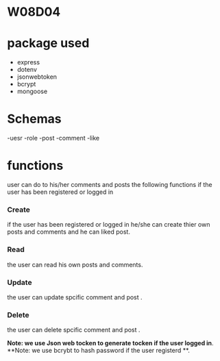# W08D04
# package used 
- express
- dotenv
- jsonwebtoken 
- bcrypt
- mongoose
# Schemas
-uesr
-role
-post
-comment
-like
# functions
user can do to his/her comments and posts the following functions
if the user has been registered or logged in  
### Create 
if the user has been registered or logged in he/she  can create thier own posts and comments and he can liked post.
### Read 
the user can read his own posts and comments.
### Update 
the user can update spcific comment and post .
### Delete 
the user can delete spcific comment and post .

**Note: we use Json web tocken to generate tocken if the user logged in**.
**Note: we use bcrybt to hash password if the user registerd **.
